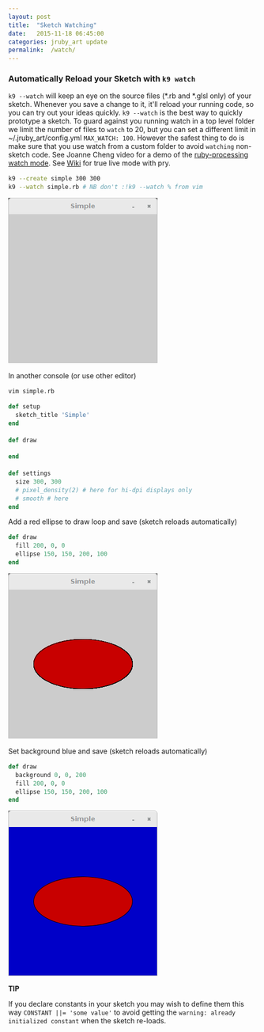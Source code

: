 ```yaml
---
layout: post
title:  "Sketch Watching"
date:   2015-11-18 06:45:00
categories: jruby_art update
permalink:  /watch/
---
```


### Automatically Reload your Sketch with `k9 watch`

`k9 --watch` will keep an eye on the source files (*.rb and *.glsl only) of your sketch. Whenever you save a change to it, it'll reload your running code, so you can try out your ideas quickly. `k9 --watch` is the best way to quickly prototype a sketch. To guard against you running watch in a top level folder we limit the number of files to `watch` to 20, but you can set a different limit in ~/.jruby_art/config.yml `MAX_WATCH: 100`. However the safest thing to do is make sure that you use watch from a custom folder to avoid `watching` non-sketch code. See Joanne Cheng video for a demo of the [ruby-processing watch mode][video].  See [Wiki][wiki] for true live mode with pry.

```bash
k9 --create simple 300 300
k9 --watch simple.rb # NB don't :!k9 --watch % from vim 
```

<img src="/assets/simple.png" />

In another console (or use other editor)
```bash
vim simple.rb
```

```ruby
def setup
  sketch_title 'Simple'
end

def draw

end

def settings
  size 300, 300
  # pixel_density(2) # here for hi-dpi displays only
  # smooth # here
end
```

Add a red ellipse to draw loop and save (sketch reloads automatically)

```ruby
def draw
  fill 200, 0, 0
  ellipse 150, 150, 200, 100
end
```

<img src="/assets/simple0.png" />

Set background blue and save (sketch reloads automatically)

```ruby
def draw
  background 0, 0, 200
  fill 200, 0, 0
  ellipse 150, 150, 200, 100
end
```

<img src="/assets/simple1.png" />

__TIP__

If you declare constants in your sketch you may wish to define them this way `CONSTANT ||= 'some value'` to avoid getting the `warning: already initialized constant` when the sketch re-loads.

[video]:https://vimeo.com/88994050
[wiki]:https://github.com/ruby-processing/JRubyArt/wiki/Live-Coding
